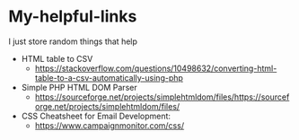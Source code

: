 # My-helpful-links
I just store random things that help

- HTML table to CSV
  - https://stackoverflow.com/questions/10498632/converting-html-table-to-a-csv-automatically-using-php
- Simple PHP HTML DOM Parser
  - https://sourceforge.net/projects/simplehtmldom/files/https://sourceforge.net/projects/simplehtmldom/files/
- CSS Cheatsheet for Email Development:
  - https://www.campaignmonitor.com/css/
